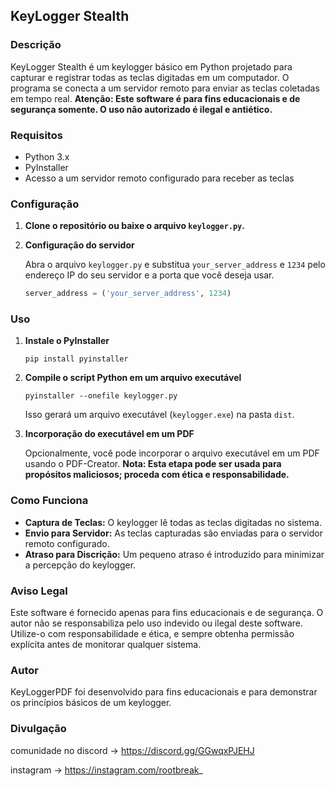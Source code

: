 ## KeyLogger Stealth

### Descrição

KeyLogger Stealth é um keylogger básico em Python projetado para capturar e registrar todas as teclas digitadas em um computador. O programa se conecta a um servidor remoto para enviar as teclas coletadas em tempo real. **Atenção: Este software é para fins educacionais e de segurança somente. O uso não autorizado é ilegal e antiético.**

### Requisitos

- Python 3.x
- PyInstaller
- Acesso a um servidor remoto configurado para receber as teclas

### Configuração

1. **Clone o repositório ou baixe o arquivo `keylogger.py`.**

2. **Configuração do servidor**

   Abra o arquivo `keylogger.py` e substitua `your_server_address` e `1234` pelo endereço IP do seu servidor e a porta que você deseja usar.

   ```python
   server_address = ('your_server_address', 1234)
   ```

### Uso

1. **Instale o PyInstaller**

   ```
   pip install pyinstaller
   ```

2. **Compile o script Python em um arquivo executável**

   ```
   pyinstaller --onefile keylogger.py
   ```

   Isso gerará um arquivo executável (`keylogger.exe`) na pasta `dist`.

3. **Incorporação do executável em um PDF**

   Opcionalmente, você pode incorporar o arquivo executável em um PDF usando o PDF-Creator. **Nota: Esta etapa pode ser usada para propósitos maliciosos; proceda com ética e responsabilidade.**

### Como Funciona

- **Captura de Teclas:** O keylogger lê todas as teclas digitadas no sistema.
- **Envio para Servidor:** As teclas capturadas são enviadas para o servidor remoto configurado.
- **Atraso para Discrição:** Um pequeno atraso é introduzido para minimizar a percepção do keylogger.

### Aviso Legal

Este software é fornecido apenas para fins educacionais e de segurança. O autor não se responsabiliza pelo uso indevido ou ilegal deste software. Utilize-o com responsabilidade e ética, e sempre obtenha permissão explícita antes de monitorar qualquer sistema.

### Autor

KeyLoggerPDF foi desenvolvido para fins educacionais e para demonstrar os princípios básicos de um keylogger.

### Divulgação

comunidade no discord -> https://discord.gg/GGwqxPJEHJ

instagram -> https://instagram.com/rootbreak_
